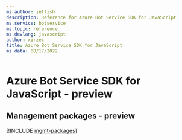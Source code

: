 ```yaml
---
ms.author: jeffish
description: Reference for Azure Bot Service SDK for JavaScript
ms.service: botservice
ms.topic: reference
ms.devlang: javascript
author: xirzec
title: Azure Bot Service SDK for JavaScript
ms.data: 08/17/2022
---
```

# Azure Bot Service SDK for JavaScript - preview

## Management packages - preview
[!INCLUDE [mgmt-packages](bot-service-mgmt-index.md)]